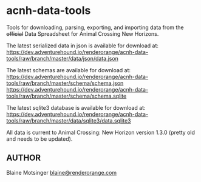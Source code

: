 # acnh-data-tools

Tools for downloading, parsing, exporting, and importing data from the ~~official~~ Data Spreadsheet for Animal Crossing New Horizons.

The latest serialized data in json is available for download at:
https://dev.adventurehound.io/renderorange/acnh-data-tools/raw/branch/master/data/json/data.json

The latest schemas are available for download at:
https://dev.adventurehound.io/renderorange/acnh-data-tools/raw/branch/master/schema/schema.json
https://dev.adventurehound.io/renderorange/acnh-data-tools/raw/branch/master/schema/schema.sqlite

The latest sqlite3 database is available for download at:
https://dev.adventurehound.io/renderorange/acnh-data-tools/raw/branch/master/data/sqlite3/data.sqlite3

All data is current to Animal Crossing: New Horizon version 1.3.0 (pretty old and needs to be updated).

## AUTHOR

Blaine Motsinger <blaine@renderorange.com>
